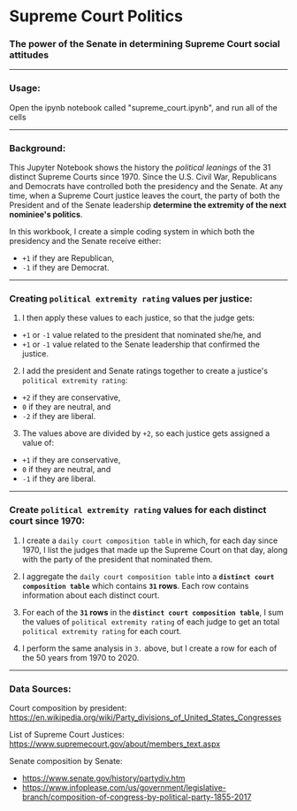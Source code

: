 # Supreme Court Politics
### The power of the Senate in determining Supreme Court social attitudes
___
### Usage:
Open the ipynb notebook called "supreme_court.ipynb", and run all of the cells
___
### Background:
This Jupyter Notebook shows the history the *political leanings* of the 31 distinct Supreme Courts since 1970. Since the U.S. Civil War, Republicans and Democrats have controlled both the presidency and the Senate.  At any time, when a Supreme Court justice leaves the court, the party of both the President and of the Senate leadership **determine the extremity of the next nominiee's politics**.  

In this workbook, I create a simple coding system in which both the presidency and the Senate receive either:
  * `+1` if they are Republican, 
  * `-1` if they are Democrat.
___

### Creating `political extremity rating` values per justice:  
1. I then apply these values to each justice, so that the judge gets:  
  * `+1` or `-1` value related to the president that nominated she/he, and 
  * `+1` or `-1` value related to the Senate leadership that confirmed the justice.


2. I add the president and Senate ratings together to create a justice's `political extremity rating`:  
  * `+2` if they are conservative,   
  * `0` if they are neutral, and   
  * `-2` if they are liberal.  


3. The values above are divided by `+2`, so each justice gets assigned a value of:  
  * `+1` if they are conservative, 
  * `0` if they are neutral, and 
  * `-1` if they are liberal.  
 
___
### Create `political extremity rating` values for each distinct court since 1970:
1. I create a `daily court composition table` in which, for each day since 1970, I list the judges that made up the Supreme Court on that day, along with the party of the president that nominated them.


2. I aggregate the `daily court composition table` into a **`distinct court composition table`** which contains **`31` rows**. Each row contains information about each distinct court.


3. For each of the **`31` rows** in the **`distinct court composition table`**, I sum the values of `political extremity rating` of each judge to get an total `political extremity rating` for each court.

4. I perform the same analysis in `3.` above, but I create a row for each of the 50 years from 1970 to 2020.
___

### Data Sources:
Court composition by president: https://en.wikipedia.org/wiki/Party_divisions_of_United_States_Congresses


List of Supreme Court Justices: https://www.supremecourt.gov/about/members_text.aspx

Senate composition by Senate: 
* https://www.senate.gov/history/partydiv.htm  
* https://www.infoplease.com/us/government/legislative-branch/composition-of-congress-by-political-party-1855-2017
